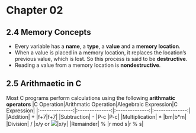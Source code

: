 # Chapter 02 

## 2.4 Memory Concepts

 + Every variable has a **name**, a **type**, a **value** and a **memory location**.
 + When a value is placed in a memory location, it replaces the location’s previous value, which is lost. So this process is said to be **destructive**.
 + Reading a value from a memory location is **nondestructive**.

## 2.5 Arithmaetic in C

 Most C programs perform calculations using the following **arithmatic operators**
 |C Operation|Arithmatic Operation|Alegebraic Expression|C Expression|
 |:--------------:|:--------------:|:--------------:|:--------------:|
 |Addition| + |f+7|f+7|
 |Subtraction| - |P-c |P-c|
 |Multiplication| * |bm|b*m|
 |Division| / |x/y or <img src="https://latex.codecogs.com/svg.latex?\small&space;{\color{white}\frac{x}{y}}" />|x/y|
 |Remainder| % |r mod s|r % s|

